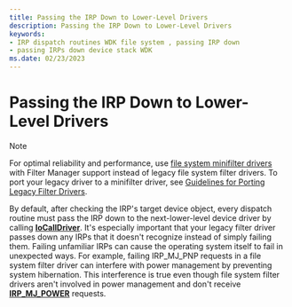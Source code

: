 ```yaml
---
title: Passing the IRP Down to Lower-Level Drivers
description: Passing the IRP Down to Lower-Level Drivers
keywords:
- IRP dispatch routines WDK file system , passing IRP down
- passing IRPs down device stack WDK
ms.date: 02/23/2023
---
```


# Passing the IRP Down to Lower-Level Drivers

> [!NOTE]
> For optimal reliability and performance, use [file system minifilter drivers](./filter-manager-concepts.md) with Filter Manager support instead of legacy file system filter drivers. To port your legacy driver to a minifilter driver, see [Guidelines for Porting Legacy Filter Drivers](guidelines-for-porting-legacy-filter-drivers.md).

By default, after checking the IRP's target device object, every dispatch routine must pass the IRP down to the next-lower-level device driver by calling [**IoCallDriver**](/windows-hardware/drivers/ddi/wdm/nf-wdm-iocalldriver). It's especially important that your legacy filter driver passes down any IRPs that it doesn't recognize instead of simply failing them. Failing unfamiliar IRPs can cause the operating system itself to fail in unexpected ways. For example, failing IRP_MJ_PNP requests in a file system filter driver can interfere with power management by preventing system hibernation. This interference is true even though file system filter drivers aren't involved in power management and don't receive [**IRP_MJ_POWER**](../kernel/irp-mj-power.md) requests.
